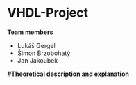 # VHDL-Project

**Team members**
- Lukáš Gergel
- Šimon Brzobohatý
- Jan Jakoubek

**#Theoretical description and explanation**

